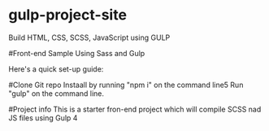 # gulp-project-site
Build HTML, CSS, SCSS, JavaScript using GULP


#Front-end Sample
Using Sass and Gulp

            
Here's a quick set-up guide:
        
#Clone Git repo
Instaall by running "npm i" on the command line5
Run "gulp" on the command line.

#Project info
This is a starter fron-end project which will compile SCSS nad JS files using Gulp 4

